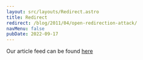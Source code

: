 ```yaml
---
layout: src/layouts/Redirect.astro
title: Redirect
redirect: /blog/2011/04/open-redirection-attack/
navMenu: false
pubDate: 2022-09-17
---
```

<div>
Our article feed can be found <a href="/blog/2011/04/open-redirection-attack/">here</a>
</div>
